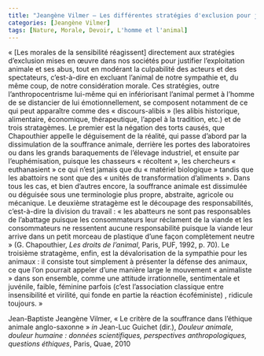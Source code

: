 ```yaml
---
title: "Jeangène Vilmer – Les différentes stratégies d'exclusion pour justifier l'exploitation animale"
categories: [Jeangène Vilmer]
tags: [Nature, Morale, Devoir, L'homme et l'animal]
---
```


« [Les morales de la sensibilité réagissent] directement aux stratégies d’exclusion mises en œuvre dans nos sociétés pour justifier l’exploitation animale et ses abus, tout en modérant la culpabilité des acteurs et des spectateurs, c’est-à-dire en excluant l’animal de notre sympathie et, du même coup, de notre considération morale. Ces stratégies, outre l’anthropocentrisme lui-même qui en infériorisant l’animal permet à l’homme de se distancier de lui émotionnellement, se composent notamment de ce qui peut apparaître comme des « discours-alibis » (les alibis historique, alimentaire, économique, thérapeutique, l’appel à la tradition, etc.) et de trois stratagèmes. Le premier est la négation des torts causés, que Chapouthier appelle le déguisement de la réalité, qui passe d’abord par la dissimulation de la souffrance animale, derrière les portes des laboratoires ou dans les grands baraquements de l’élevage industriel, et ensuite par l’euphémisation, puisque les chasseurs « récoltent », les chercheurs « euthanasient » ce qui n’est jamais que du « matériel biologique » tandis que les abattoirs ne sont que des « unités de transformation d’aliments ». Dans tous les cas, et bien d’autres encore, la souffrance animale est dissimulée ou déguisée sous une terminologie plus propre, abstraite, agricole ou mécanique. Le deuxième stratagème est le découpage des responsabilités, c’est-à-dire la division du travail : « les abatteurs ne sont pas responsables de l’abattage puisque les consommateurs leur réclament de la viande et les consommateurs ne ressentent aucune responsabilité puisque la viande leur arrive dans un petit morceau de plastique d’une façon complètement neutre » (G. Chapouthier, _Les droits de l’animal_, Paris, PUF, 1992, p. 70). Le troisième stratagème, enfin, est la dévalorisation de la sympathie pour les animaux : il consiste tout simplement à présenter la défense des animaux, ce que l’on pourrait appeler d’une manière large le mouvement « animaliste » dans son ensemble, comme une attitude irrationnelle, sentimentale et juvénile, faible, féminine parfois (c’est l’association classique entre insensibilité et virilité, qui fonde en partie la réaction écoféministe) , ridicule toujours. »

Jean-Baptiste Jeangène Vilmer, « Le critère de la souffrance dans l’éthique animale anglo-saxonne » _in_ Jean-Luc Guichet (dir.), _Douleur animale, douleur humaine : données scientifiques, perspectives anthropologiques, questions éthiques_, Paris, Quae, 2010